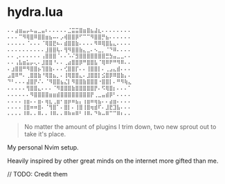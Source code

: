 # hydra.lua

```txt
⠄⠄⣴⣶⣤⡤⠦⣤⣀⣤⠆⠄⠄⠄⠄⠄⣈⣭⣭⣿⣶⣿⣦⣼⣆⠄⠄⠄⠄⠄⠄⠄⠄
⠄⠄⠄⠉⠻⢿⣿⠿⣿⣿⣶⣦⠤⠄⡠⢾⣿⣿⡿⠋⠉⠉⠻⣿⣿⡛⣦⠄⠄⠄⠄⠄⠄
⠄⠄⠄⠄⠄⠈⠄⠄⠄⠈⢿⣿⣟⠦⠄⣾⣿⣿⣷⠄⠄⠄⠄⠻⠿⢿⣿⣧⣄⠄⠄⠄⠄
⠄⠄⠄⠄⠄⠄⠄⠄⠄⠄⣸⣿⣿⢧⠄⢻⠻⣿⣿⣷⣄⣀⠄⠢⣀⡀⠈⠙⠿⠄⠄⠄⠄
⠄⠄⢀⠄⠄⠄⠄⠄⠄⢠⣿⣿⣿⠈⠄⠄⠡⠌⣻⣿⣿⣿⣿⣿⣿⣿⣛⣳⣤⣀⣀⠄⠄
⠄⠄⢠⣧⣶⣥⡤⢄⠄⣸⣿⣿⠘⠄⠄⢀⣴⣿⣿⡿⠛⣿⣿⣧⠈⢿⠿⠟⠛⠻⠿⠄⠄
⠄⣰⣿⣿⠛⠻⣿⣿⡦⢹⣿⣷⠄⠄⠄⢊⣿⣿⡏⠄⠄⢸⣿⣿⡇⠄⢀⣠⣄⣾⠄⠄⠄
⣠⣿⠿⠛⠄⢀⣿⣿⣷⠘⢿⣿⣦⡀⠄⢸⢿⣿⣿⣄⠄⣸⣿⣿⡇⣪⣿⡿⠿⣿⣷⡄⠄
⠙⠃⠄⠄⠄⣼⣿⡟⠌⠄⠈⠻⣿⣿⣦⣌⡇⠻⣿⣿⣷⣿⣿⣿⠐⣿⣿⡇⠄⠛⠻⢷⣄
⠄⠄⠄⠄⠄⢻⣿⣿⣄⠄⠄⠄⠈⠻⣿⣿⣿⣷⣿⣿⣿⣿⣿⡟⠄⠫⢿⣿⡆⠄⠄⠄⠁
⠄⠄⠄⠄⠄⠄⠻⣿⣿⣿⣿⣶⣶⣾⣿⣿⣿⣿⣿⣿⣿⣿⡟⢀⣀⣤⣾⡿⠃⠄⠄⠄⠄
⠄⠄⠄⠄⢰⣶⠄⠄⣶⠄⢶⣆⢀⣶⠂⣶⡶⠶⣦⡄⢰⣶⠶⢶⣦⠄⠄⣴⣶⠄⠄⠄⠄
⠄⠄⠄⠄⢸⣿⠶⠶⣿⠄⠈⢻⣿⠁⠄⣿⡇⠄⢸⣿⢸⣿⢶⣾⠏⠄⣸⣟⣹⣧⠄⠄⠄
⠄⠄⠄⠄⠸⠿⠄⠄⠿⠄⠄⠸⠿⠄⠄⠿⠷⠶⠿⠃⠸⠿⠄⠙⠷⠤⠿⠉⠉⠿⠆⠄⠄
```

> No matter the amount of plugins I trim down, two new sprout out to take it's place.

My personal Nvim setup.

Heavily inspired by other great minds on the internet more gifted than me.

// TODO: Credit them
